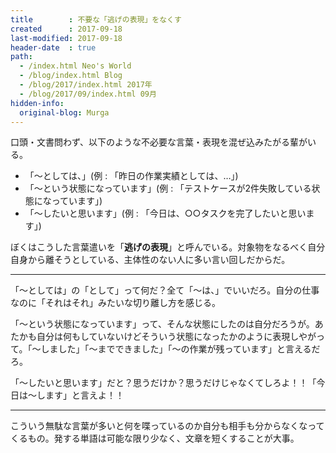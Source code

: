 ```yaml
---
title        : 不要な「逃げの表現」をなくす
created      : 2017-09-18
last-modified: 2017-09-18
header-date  : true
path:
  - /index.html Neo's World
  - /blog/index.html Blog
  - /blog/2017/index.html 2017年
  - /blog/2017/09/index.html 09月
hidden-info:
  original-blog: Murga
---
```


口頭・文書問わず、以下のような不必要な言葉・表現を混ぜ込みたがる輩がいる。

- 「〜としては、」(例 : 「昨日の作業実績としては、…」)
- 「〜という状態になっています」(例 : 「テストケースが2件失敗している状態になっています」)
- 「〜したいと思います」(例 : 「今日は、○○タスクを完了したいと思います」)

ぼくはこうした言葉遣いを「**逃げの表現**」と呼んでいる。対象物をなるべく自分自身から離そうとしている、主体性のない人に多い言い回しだからだ。

---

「〜としては」の「として」って何だ？全て「〜は、」でいいだろ。自分の仕事なのに「それはそれ」みたいな切り離し方を感じる。

「〜という状態になっています」って、そんな状態にしたのは自分だろうが。あたかも自分は何もしていないけどそういう状態になったかのように表現しやがって。「〜しました」「〜までできました」「〜の作業が残っています」と言えるだろ。

「〜したいと思います」だと？思うだけか？思うだけじゃなくてしろよ！！「今日は〜します」と言えよ！！

---

こういう無駄な言葉が多いと何を喋っているのか自分も相手も分からなくなってくるもの。発する単語は可能な限り少なく、文章を短くすることが大事。
